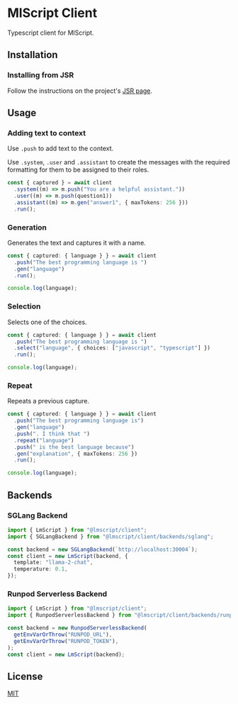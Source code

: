 # MlScript Client

Typescript client for MlScript.

## Installation

### Installing from JSR

Follow the instructions on the project's
[JSR page](https://jsr.io/@lmscript/client).

## Usage

### Adding text to context

Use `.push` to add text to the context.

Use `.system`, `.user` and `.assistant` to create the messages with the required
formatting for them to be assigned to their roles.

```ts
const { captured } = await client
  .system((m) => m.push("You are a helpful assistant."))
  .user((m) => m.push(question1))
  .assistant((m) => m.gen("answer1", { maxTokens: 256 }))
  .run();
```

### Generation

Generates the text and captures it with a name.

```ts
const { captured: { language } } = await client
  .push("The best programming language is ")
  .gen("language")
  .run();

console.log(language);
```

### Selection

Selects one of the choices.

```ts
const { captured: { language } } = await client
  .push("The best programming language is ")
  .select("language", { choices: ["javascript", "typescript"] })
  .run();

console.log(language);
```

### Repeat

Repeats a previous capture.

```ts
const { captured: { language } } = await client
  .push("The best programming language is")
  .gen("language")
  .push(". I think that ")
  .repeat("language")
  .push(" is the best language because")
  .gen("explanation", { maxTokens: 256 })
  .run();

console.log(language);
```

## Backends

### SGLang Backend

```ts
import { LmScript } from "@lmscript/client";
import { SGLangBackend } from "@lmscript/client/backends/sglang";

const backend = new SGLangBackend(`http://localhost:30004`);
const client = new LmScript(backend, {
  template: "llama-2-chat",
  temperature: 0.1,
});
```

### Runpod Serverless Backend

```ts
import { LmScript } from "@lmscript/client";
import { RunpodServerlessBackend } from "@lmscript/client/backends/runpod-serverless";

const backend = new RunpodServerlessBackend(
  getEnvVarOrThrow("RUNPOD_URL"),
  getEnvVarOrThrow("RUNPOD_TOKEN"),
);
const client = new LmScript(backend);
```

## License

[MIT](https://choosealicense.com/licenses/mit/)
